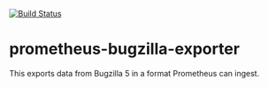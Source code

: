 [![Build Status](https://dev.azure.com/cmsj/cmsj/_apis/build/status/cmsj.prometheus-bugzilla-exporter)](https://dev.azure.com/cmsj/cmsj/_build/latest?definitionId=2)

# prometheus-bugzilla-exporter

This exports data from Bugzilla 5 in a format Prometheus can ingest.
